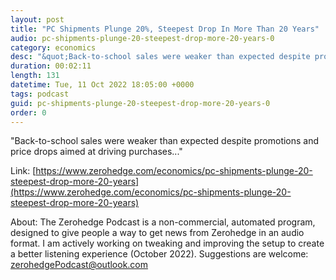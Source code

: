 ```yaml
---
layout: post
title: "PC Shipments Plunge 20%, Steepest Drop In More Than 20 Years"
audio: pc-shipments-plunge-20-steepest-drop-more-20-years-0
category: economics
desc: "&quot;Back-to-school sales were weaker than expected despite promotions and price drops aimed at driving purchases...&quot;"
duration: 00:02:11
length: 131
datetime: Tue, 11 Oct 2022 18:05:00 +0000
tags: podcast
guid: pc-shipments-plunge-20-steepest-drop-more-20-years-0
order: 0
---
```

&quot;Back-to-school sales were weaker than expected despite promotions and price drops aimed at driving purchases...&quot;

Link: [https://www.zerohedge.com/economics/pc-shipments-plunge-20-steepest-drop-more-20-years](https://www.zerohedge.com/economics/pc-shipments-plunge-20-steepest-drop-more-20-years)

About: The Zerohedge Podcast is a non-commercial, automated program, designed to give people a way to get news from Zerohedge in an audio format.  I am actively working on tweaking and improving the setup to create a better listening experience (October 2022).  Suggestions are welcome: [zerohedgePodcast@outlook.com](mailto:zerohedgePodcast@outlook.com)
